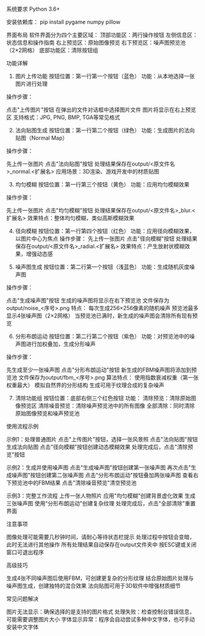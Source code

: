 系统要求
Python 3.6+

安装依赖库：
pip install pygame numpy pillow

界面布局
  软件界面分为四个主要区域：
  顶部功能区：两行操作按钮
  左侧信息区：状态信息和操作指南
  右上预览区：原始图像预览
  右下预览区：噪声图预览池（2×2网格）
  底部功能区：清除按钮组

功能详解
1. 图片上传功能
按钮位置：第一行第一个按钮（蓝色）
功能：从本地选择一张图片进行处理

操作步骤：

点击"上传图片"按钮
在弹出的文件对话框中选择图片文件
图片将显示在右上预览区
支持格式：JPG, PNG, BMP, TGA等常见格式

2. 法向贴图生成
按钮位置：第一行第二个按钮（绿色）
功能：生成图片的法向贴图（Normal Map）

操作步骤：

先上传一张图片
点击"法向贴图"按钮
处理结果保存在output/<原文件名>_normal.<扩展名>
应用场景：3D渲染、游戏开发中的材质贴图

3. 均匀模糊
按钮位置：第一行第三个按钮（黄色）
功能：应用均匀模糊效果

操作步骤：

先上传一张图片
点击"均匀模糊"按钮
处理结果保存在output/<原文件名>_blur.<扩展名>
效果特点：整体均匀模糊，类似高斯模糊效果

4. 径向模糊
按钮位置：第一行第四个按钮（红色）
功能：应用径向模糊效果，以图片中心为焦点
操作步骤：
先上传一张图片
点击"径向模糊"按钮
处理结果保存在output/<原文件名>_radial.<扩展名>
效果特点：产生放射状模糊效果，增强动态感

5. 噪声图生成
按钮位置：第二行第一个按钮（浅蓝色）
功能：生成随机灰度噪声图

操作步骤：

点击"生成噪声图"按钮
生成的噪声图将显示在右下预览池
文件保存为output/noise_<序号>.png
特点：
每次生成256×256像素的随机噪声
预览池最多显示4张噪声图（2×2网格）
当预览池已满时，新生成的噪声图会清除所有现有预览

6. 分形布朗运动
按钮位置：第二行第二个按钮（紫色）
功能：对预览池中的噪声图进行加权叠加，生成分形噪声

操作步骤：

先生成至少一张噪声图
点击"分形布朗运动"按钮
新生成的FBM噪声图将添加到预览池
文件保存为output/fbm_<序号>.png
算法特点：
使用指数衰减权重（第一张权重最大）
模拟自然界的分形结构
生成可用于纹理合成的复杂噪声

7. 清除功能组
按钮位置：底部右侧三个红色按钮
功能：
清除预览：清除原始图像预览区
清除噪音预览：清除噪声预览池中的所有图像
全部清除：同时清除原始图像预览和噪声预览池

使用流程示例

示例1：处理普通图片
点击"上传图片"按钮，选择一张风景照
点击"法向贴图"按钮生成法向贴图
点击"径向模糊"按钮创建动态模糊效果
处理完成后，点击"清除预览"按钮

示例2：生成并使用噪声图
点击"生成噪声图"按钮创建第一张噪声图
再次点击"生成噪声图"按钮创建第二张噪声图
点击"分形布朗运动"按钮叠加两张噪声图
查看右下预览池中的FBM结果
点击"清除噪音预览"清空预览池

示例3：完整工作流程
上传一张人物照片
应用"均匀模糊"创建背景虚化效果
生成三张噪声图
使用"分形布朗运动"创建复杂纹理
处理完成后，点击"全部清除"重置界面

注意事项

图像处理可能需要几秒钟时间，请耐心等待状态栏提示
处理过程中按钮会变暗，此时无法进行其他操作
所有处理结果自动保存在output文件夹中
按ESC键或关闭窗口可退出程序

高级技巧

生成4张不同噪声图后使用FBM，可创建更复杂的分形纹理
结合原始图片处理与噪声图生成，创建独特的混合效果
法向贴图可用于3D软件中增强材质细节

常见问题解决

图片无法显示：确保选择的是支持的图片格式
处理失败：检查控制台错误信息，可能需要调整图片大小
字体显示异常：程序会自动尝试多种中文字体，也可手动安装中文字体
